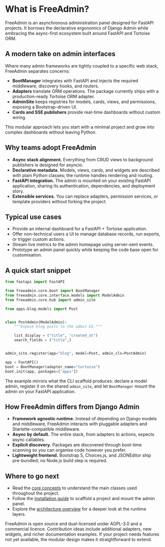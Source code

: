 # What is FreeAdmin?

FreeAdmin is an asynchronous administration panel designed for FastAPI projects. It borrows the declarative ergonomics of Django Admin while embracing the async-first ecosystem built around FastAPI and Tortoise ORM.


## A modern take on admin interfaces

Where many admin frameworks are tightly coupled to a specific web stack, FreeAdmin separates concerns:

* **BootManager** integrates with FastAPI and injects the required middleware, discovery hooks, and routers.
* **Adapters** translate ORM operations. The package currently ships with a production-ready Tortoise ORM adapter.
* **AdminSite** keeps registries for models, cards, views, and permissions, exposing a Bootstrap-driven UI.
* **Cards and SSE publishers** provide real-time dashboards without custom wiring.

This modular approach lets you start with a minimal project and grow into complex dashboards without leaving Python.


## Why teams adopt FreeAdmin

* **Async stack alignment.** Everything from CRUD views to background publishers is designed for asyncio.
* **Declarative metadata.** Models, views, cards, and widgets are described with plain Python classes; the runtime handles rendering and routing.
* **FastAPI integration.** The admin is mounted on your existing FastAPI application, sharing its authentication, dependencies, and deployment story.
* **Extensible services.** You can replace adapters, permission services, or template providers without forking the project.


## Typical use cases

* Provide an internal dashboard for a FastAPI + Tortoise application.
* Offer non-technical users a UI to manage database records, run exports, or trigger custom actions.
* Stream live metrics to the admin homepage using server-sent events.
* Prototype an admin panel quickly while keeping the code base open for customisation.


## A quick start snippet

```python
from fastapi import FastAPI

from freeadmin.core.boot import BootManager
from freeadmin.core.interface.models import ModelAdmin
from freeadmin.core.hub import admin_site

from apps.blog.models import Post


class PostAdmin(ModelAdmin):
    """Expose blog posts to the admin UI."""

    list_display = ("title", "created_at")
    search_fields = ("title",)


admin_site.register(app="blog", model=Post, admin_cls=PostAdmin)

app = FastAPI()
boot = BootManager(adapter_name="tortoise")
boot.init(app, packages=["apps"])
```

The example mirrors what the CLI scaffold produces: declare a model admin, register it on the shared `admin_site`, and let `BootManager` mount the admin on your FastAPI application.


## How FreeAdmin differs from Django Admin

* **Framework agnostic runtime.** Instead of depending on Django models and middleware, FreeAdmin interacts with pluggable adapters and Starlette-compatible middleware.
* **Async by default.** The entire stack, from adapters to actions, expects async callables.
* **Explicit discovery.** Packages are discovered through boot-time scanning so you can organise code however you prefer.
* **Lightweight frontend.** Bootstrap 5, Choices.js, and JSONEditor ship pre-bundled; no Node.js build step is required.


## Where to go next

* Read the [core concepts](core-concepts-and-terminology.md) to understand the main classes used throughout the project.
* Follow the [installation guide](installation-and-cli.md) to scaffold a project and mount the admin panel.
* Explore the [architecture overview](architecture-overview.md) for a deeper look at the runtime layers.

FreeAdmin is open source and dual-licensed under AGPL-3.0 and a commercial licence. Contribution ideas include additional adapters, new widgets, and richer documentation examples. If your project needs features not yet available, the modular design makes it straightforward to extend.
